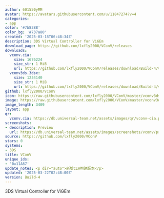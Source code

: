 ```yaml
---
author: 601550yMM
avatar: https://avatars.githubusercontent.com/u/11847274?v=4
categories:
- app
color: '#7b8288'
color_bg: '#737a80'
created: '2025-03-18T06:48:34Z'
description: 3DS Virtual Controller for ViGEm
download_page: https://github.com/lxfly2000/VConV/releases
downloads:
  vconv.cia:
    size: 1676224
    size_str: 1 MiB
    url: https://github.com/lxfly2000/VConV/releases/download/Build-4/vconv.cia
  vconv3ds.3dsx:
    size: 1234140
    size_str: 1 MiB
    url: https://github.com/lxfly2000/VConV/releases/download/Build-4/vconv3ds.3dsx
github: lxfly2000/VConV
icon: https://raw.githubusercontent.com/lxfly2000/VConV/master/vconv3ds/icon.png
image: https://raw.githubusercontent.com/lxfly2000/VConV/master/vconv3ds/buildcia/banner.png
image_length: 3409
layout: app
qr:
  vconv.cia: https://db.universal-team.net/assets/images/qr/vconv-cia.png
screenshots:
- description: Preview
  url: https://db.universal-team.net/assets/images/screenshots/vconv/preview.png
source: https://github.com/lxfly2000/VConV
stars: 0
systems:
- 3DS
title: VConV
unique_ids:
- '0x11A87'
update_notes: <p dir="auto">新增CIA构建版本</p>
updated: '2025-03-22T02:48:00Z'
version: Build-4
---
```

3DS Virtual Controller for ViGEm
